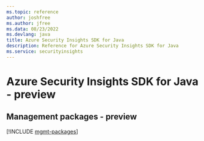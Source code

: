 ```yaml
---
ms.topic: reference
author: joshfree
ms.author: jfree
ms.data: 08/23/2022
ms.devlang: java
title: Azure Security Insights SDK for Java
description: Reference for Azure Security Insights SDK for Java
ms.service: securityinsights
---
```

# Azure Security Insights SDK for Java - preview

## Management packages - preview
[!INCLUDE [mgmt-packages](security-insights-mgmt-index.md)]